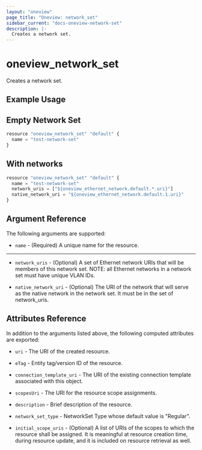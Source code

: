 ```yaml
---
layout: "oneview"
page_title: "Oneview: network_set"
sidebar_current: "docs-oneview-network-set"
description: |-
  Creates a network set.
---
```


# oneview\_network\_set

Creates a network set.

## Example Usage
## Empty Network Set
```js
resource "oneview_network_set" "default" {
  name = "test-network-set"
}
```
## With networks 
```js
resource "oneview_network_set" "default" {
  name = "test-network-set"
  network_uris = ["${oneview_ethernet_network.default.*.uri}"]
  native_network_uri = "${oneview_ethernet_network.default.1.uri}"
}
```
## Argument Reference

The following arguments are supported: 

* `name` - (Required) A unique name for the resource.

- - -

* `network_uris` - (Optional) A set of Ethernet network URIs that will be members of this network set. 
  NOTE: all Ethernet networks in a network set must have unique VLAN IDs.
  
* `native_network_uri` - (Optional) The URI of the network that will serve as the native network 
  in the network set. It must be in the set of network_uris.

## Attributes Reference

In addition to the arguments listed above, the following computed attributes are exported:

* `uri` - The URI of the created resource.

* `eTag` - Entity tag/version ID of the resource.

* `connection_template_uri` - The URI of the existing connection template associated with this object.

* `scopesUri` - The URI for the resource scope assignments.

* `description` - Brief description of the resource.

* `network_set_type` - NetworkSet Type whose default value is "Regular".

* `initial_scope_uris` - (Optional) A list of URIs of the scopes to which the resource shall be assigned.
It is meaningful at resource creation time, during resource update, and it is included on resource retrieval as well.

